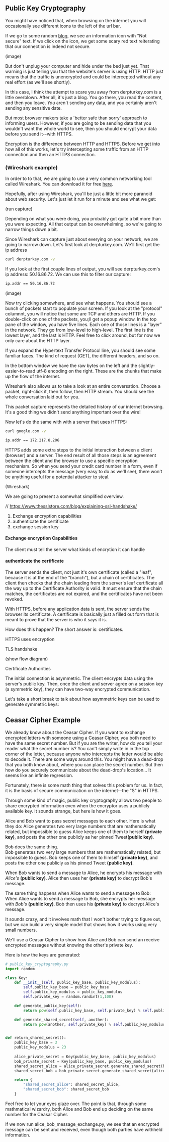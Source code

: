 ## Public Key Cryptography

You might have noticed that, when browsing on the internet you will occasionally see different icons to the left of the url bar.

If we go to some random [blog](http://derpturkey.com/), we see an information icon with "Not secure" text.  If we click on the icon, we get some scary red text reiterating that our connection is indeed not secure. 

(image)

 But don't unplug your computer and hide under the bed just yet.  That warning is just telling you that the website's server is using HTTP.  HTTP just means that the traffic is unencrypted and could be intercepted without any real effort (as we'll see shortly).  

In this case, I think the attempt to scare you away from derpturkey.com is a little overblown.  After all, it's just a blog.  You go there, you read the content, and then you leave.  <i>You</i> aren't sending any data, and you certainly aren't sending any sensitive date.

But most browser makers take a 'better safe than sorry' approach to informing users.  However, if you are going to be sending data that you wouldn't want the whole world to see, then you should encrypt your data before you send it--with HTTPS.

Encryption is the difference between HTTP and HTTPS.  Before we get into how all of this works, let's try intercepting some traffic from an HTTP connection and then an HTTPS connection.

### (Wireshark example)
In order to to that, we are going to use a very common networking tool called Wireshark.  You can download it for free [here](https://www.wireshark.org/download.html).

Hopefully, after using Wireshark, you'll be just a little bit more paranoid about web security.  Let's just let it run for a minute and see what we get:

(run capture)

Depending on what you were doing, you probably got quite a bit more than you were expecting.  All that output can be overwhelming, so we're going to narrow things down a bit.

Since Wireshark can capture just about everying on your network, we are going to narrow down.  Let's first look at derpturkey.com.  We'll first get the ip address

```bash
curl derpturkey.com -v
```
If you look at the first couple lines of output, you will see derpturkey.com's ip address: 50.16.86.72.  We can use this to filter our capture:

```bash
ip.addr == 50.16.86.72
```
(image)

Now try clicking somewhere, and see what happens.  You should see a bunch of packets start to populate your screen.  If you look at the "protocol" columnnt, you will notice that some are TCP and others are HTTP.  If you double-click on one of the packets, you;ll get a popup window.  In the top pane of the window, you have five lines.  Each one of those lines is a "layer" in the network.  They go from low-level to high-level.  The first line is the lowest layer, and the last is HTTP.  Feel free to click around, but for now we only care about the HTTP layer.  

If you expand the Hypertext Transfer Protocol line, you should see some familiar faces.  The kind of request (GET), the different headers, and so on.

In the bottom window we have the raw bytes on the left and the slightly-easier-to-read utf-8 encoding on the right.  These are the chunks that make up the flow of the internet.

Wireshark also allows us to take a look at an entire conversation.  Choose a packet, right-click it, then follow, then HTTP stream.  You should see the whole conversation laid out for you.  

This packet capture represents the detailed history of our internet browsing.  It's a good thing we didn't send anything important over the wire!

Now let's do the same with with a server that uses HTTPS:

```bash
curl google.com -v
```

```bash
ip.addr == 172.217.8.206
```


HTTPS adds some extra steps to the initial interaction between a client (browser) and a server.  The end result of all those steps is an agreement between the client and the browser to use a specific encryption mechanism.  So when you send your credit card number in a form, even if someone intercepts the message (very easy to do as we'll see), there won't be anything useful for a potential attacker to steal.

(Wireshark)

We are going to present a somewhat simplified overview.

// https://www.thesslstore.com/blog/explaining-ssl-handshake/

1. Exchange encryption capabilities
2. authenticate the certificate
3. exchange session key



#### Exchange encryption Capabilities

The client must tell the server what kinds of encrytion it can handle


#### authenticate the certificate

The server sends the client, not just it's own certificate (called a "leaf", because it is at the end of the "branch"), but a chain of certificates.  The client then checks that the chain leading from the server's leaf certificate all the way up to the Certificate Authority is valid.  It must ensure that the chain matches, the certificates are not expired, and the certificates have not been revoked.  

With HTTPS, before any application data is sent, the server sends the browser its certificate.  A certificate is basically just a filled out form that is meant to prove that the server is who it says it is.  


How does this happen?  The short answer is: certificates.

HTTPS uses encryption 

TLS handshake

(show flow diagram)

Certificate Authorities



The initial connection is asymmetric.  The client encrypts data using the server's public key.  Then, once the client and server agree on a session key (a symmetric key), they can have two-way encrypted communication.

Let's take a short break to talk about how asymmetric keys can be used to generate symmetric keys:

## Ceasar Cipher Example
We already know about the Ceasar Cipher.  If you want to exchange encrypted letters with someone using a Ceasar Cipher, you both need to have the same secret number.  But if you are the writer, how do you tell your reader what the secret number is?  You can't simply write in in the top corner of the letter, because anyone who intercepts the letter would be able to decode it.  There are some ways around this.  You might have a dead-drop that you both know about, where you can place the secret number.  But then how do you securely communicate about the dead-drop's location...  It seems like an infinite regression.

Fortunately, there is some math thing that solves this problem for us.  In fact, it is the basis of secure communication on the internet--the "S" in HTTPS.  

Through some kind of magic, public key cryptography allows two people to share encrypted information even when the encryptor uses a publicly available key.  It sounds strange, but here is how it goes.

Alice and Bob want to pass secret messages to each other.  Here is what they do:
Alice generates two very large numbers that are mathematically related, but impossible to guess
Alice keeps one of them to herself <b>(private key)</b>, and posts the other one publicly as her pinned Tweet<b>(public key)</b>.

Bob does the same thing.  
Bob generates two very large numbers that are mathematically related, but impossible to guess.
Bob keeps one of them to himself <b>(private key)</b>, and posts the other one publicly as his pinned Tweet <b>(public key)</b>.

When Bob wants to send a message to Alice, he encrypts his message with <i>Alice's</i> <b>(public key)</b>.  Alice then uses her <b>(private key)</b> to decrypt Bob's message.

The same thing happens when Alice wants to send a message to Bob:
When Alice wants to send a message to Bob, she encrypts her message with <i>Bob's</i> <b>(public key)</b>.  Bob then uses his <b>(private key)</b> to decrypt Alice's message.


It sounds crazy, and it involves math that I won't bother trying to figure out, but we can build a very simple model that shows how it works using very small numbers.

We'll use a Ceasar Cipher to show how Alice and Bob can send an receive encrypted messages without knowing the other's private key.  

Here is how the keys are generated:

```python
# public_key_cryptography.py
import random

class Key:
    def __init__(self, public_key_base, public_key_modulus):
        self.public_key_base = public_key_base
        self.public_key_modulus = public_key_modulus
        self.private_key = random.randint(1,100) 

    def generate_public_key(self):
        return pow(self.public_key_base, self.private_key) % self.public_key_modulus

    def generate_shared_secret(self, another):
        return pow(another, self.private_key) % self.public_key_modulus


def return_shared_secret():
    public_key_base = 3  
    public_key_modulus = 23 
    
    alice_private_secret = Key(public_key_base, public_key_modulus)
    bob_private_secret = Key(public_key_base, public_key_modulus)
    shared_secret_alice = alice_private_secret.generate_shared_secret(bob_private_secret.generate_public_key())
    shared_secret_bob = bob_private_secret.generate_shared_secret(alice_private_secret.generate_public_key())

    return {
        "shared_secret_alice": shared_secret_alice,
        "shared_secret_bob": shared_secret_bob
    }
```

Feel free to let your eyes glaze over.  The point is that, through some mathmatical wizardry, both Alice and Bob end up deciding on the same number for the Ceasar Cipher.

If we now run alice_bob_message_exchange.py, we see that an encrypted message can be sent and received, even though both parties have withheld information.

